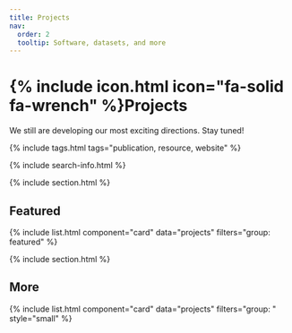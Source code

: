 ```yaml
---
title: Projects
nav:
  order: 2
  tooltip: Software, datasets, and more
---
```


# {% include icon.html icon="fa-solid fa-wrench" %}Projects

We still are developing our most exciting directions. Stay tuned!

{% include tags.html tags="publication, resource, website" %}

{% include search-info.html %}

{% include section.html %}

## Featured

{% include list.html component="card" data="projects" filters="group: featured" %}

{% include section.html %}

## More

{% include list.html component="card" data="projects" filters="group: " style="small" %}
